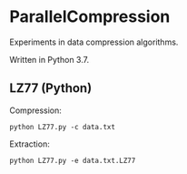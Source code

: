 # ParallelCompression
Experiments in data compression algorithms.

Written in Python 3.7.

## LZ77 (Python)

Compression:

`python LZ77.py -c data.txt`

Extraction:

`python LZ77.py -e data.txt.LZ77`
